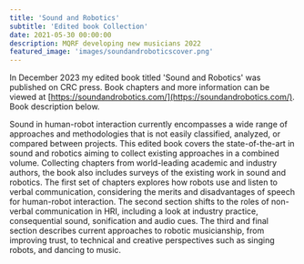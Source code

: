 ```yaml
---
title: 'Sound and Robotics'
subtitle: 'Edited book Collection'
date: 2021-05-30 00:00:00
description: MQRF developing new musicians 2022
featured_image: 'images/soundandroboticscover.png'
---
```

<!-- ###### About: -->
In December 2023 my edited book titled 'Sound and Robotics' was published on CRC press. Book chapters and more information can be viewed at [https://soundandrobotics.com/](https://soundandrobotics.com/). Book description below.


Sound in human-robot interaction currently encompasses a wide range of approaches and methodologies that is not easily classified, analyzed, or compared between projects. This edited book covers the state-of-the-art in sound and robotics aiming to collect existing approaches in a combined volume. Collecting chapters from world-leading academic and industry authors, the book also includes surveys of the existing work in sound and robotics. The first set of chapters explores how robots use and listen to verbal communication, considering the merits and disadvantages of speech for human-robot interaction. The second section shifts to the roles of non-verbal communication in HRI, including a look at industry practice, consequential sound, sonification and audio cues. The third and final section describes current approaches to robotic musicianship, from improving trust, to technical and creative perspectives such as singing robots, and dancing to music.
